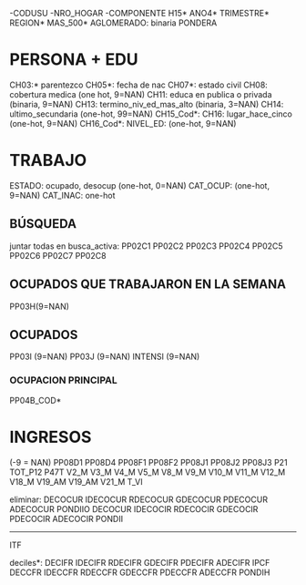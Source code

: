 
-CODUSU
-NRO_HOGAR
-COMPONENTE
H15*
ANO4*
TRIMESTRE*
REGION*
MAS_500*
AGLOMERADO: binaria
PONDERA

# PERSONA + EDU
CH03:* parentezco
CH05*: fecha de nac
CH07*: estado civil
CH08: cobertura medica (one hot, 9=NAN)
CH11: educa en publica o privada (binaria, 9=NAN)
CH13: termino_niv_ed_mas_alto (binaria, 3=NAN)
CH14: ultimo_secundaria (one-hot, 99=NAN)
CH15_Cod*:
CH16: lugar_hace_cinco (one-hot, 9=NAN)
CH16_Cod*:
NIVEL_ED: (one-hot, 9=NAN)

# TRABAJO
ESTADO: ocupado, desocup (one-hot, 0=NAN)
CAT_OCUP: (one-hot, 9=NAN)
CAT_INAC: one-hot
## BÚSQUEDA
juntar todas en busca_activa:
PP02C1
PP02C2
PP02C3
PP02C4
PP02C5
PP02C6
PP02C7
PP02C8
## OCUPADOS QUE TRABAJARON EN LA SEMANA
PP03H(9=NAN)

## OCUPADOS
PP03I (9=NAN)
PP03J (9=NAN)
INTENSI (9=NAN)

### OCUPACION PRINCIPAL
PP04B_COD*

# INGRESOS
(-9 = NAN)
PP08D1
PP08D4
PP08F1
PP08F2
PP08J1
PP08J2
PP08J3
P21
TOT_P12
P47T
V2_M
V3_M
V4_M
V5_M
V8_M
V9_M
V10_M
V11_M
V12_M
V18_M
V19_AM
V19_AM
V21_M
T_VI  

eliminar:
DECOCUR
IDECOCUR
RDECOCUR
GDECOCUR
PDECOCUR
ADECOCUR
PONDIIO
DECOCUR
IDECOCIR
RDECOCIR
GDECOCIR
PDECOCIR
ADECOCIR
PONDII





---

ITF

deciles*:
DECIFR
IDECIFR
RDECIFR
GDECIFR
PDECIFR
ADECIFR
IPCF
DECCFR
IDECCFR
RDECCFR
GDECCFR
PDECCFR
ADECCFR
PONDIH